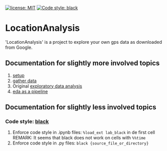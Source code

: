 [![license: MIT](https://black.readthedocs.io/en/stable/_static/license.svg)](https://github.com/BLannoo/LocationAnalysis/blob/master/LICENSE)
[![Code style: black](https://img.shields.io/badge/code%20style-black-000000.svg)](https://github.com/psf/black)

# LocationAnalysis
'LocationAnalysis' is a project to explore your own gps data as downloaded from Google.  

## Documentation for slightly more involved topics
1) [setup](/docs/setup.md)
2) [gather data](/docs/gather-data.md)
3) Original [exploratory data analysis](/docs/eda.md)
4) [eda as a pipeline](/docs/pipeline.md)

## Documentation for slightly less involved topics
### Code style: [black](https://github.com/psf/black)
1) Enforce code style in .ipynb files:
    `%load_ext lab_black` in de first cell
    REMARK: It seems that black does not work on cells with `%%time`
2) Enforce code style in .py files:
    `black {source_file_or_directory}`
